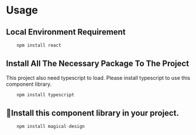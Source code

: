 # Usage

## Local Environment Requirement

```javascript
    npm install react
```

## Install All The Necessary Package To The Project

This project also need typescript to load. Please install typescript to use this component library.

```javascript
    npm install typescript
```

## Install this component library in your project.

```javascript
    npm install magical-design
```
